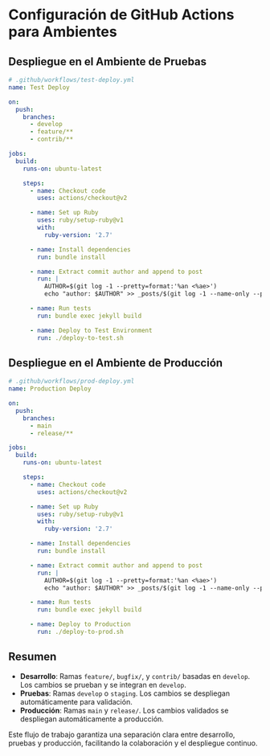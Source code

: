 # Configuración de GitHub Actions para Ambientes

## Despliegue en el Ambiente de Pruebas

```yaml
# .github/workflows/test-deploy.yml
name: Test Deploy

on:
  push:
    branches:
      - develop
      - feature/**
      - contrib/**

jobs:
  build:
    runs-on: ubuntu-latest

    steps:
      - name: Checkout code
        uses: actions/checkout@v2

      - name: Set up Ruby
        uses: ruby/setup-ruby@v1
        with:
          ruby-version: '2.7'

      - name: Install dependencies
        run: bundle install

      - name: Extract commit author and append to post
        run: |
          AUTHOR=$(git log -1 --pretty=format:'%an <%ae>')
          echo "author: $AUTHOR" >> _posts/$(git log -1 --name-only --pretty=format:'')

      - name: Run tests
        run: bundle exec jekyll build

      - name: Deploy to Test Environment
        run: ./deploy-to-test.sh
```

## Despliegue en el Ambiente de Producción

```yaml
# .github/workflows/prod-deploy.yml
name: Production Deploy

on:
  push:
    branches:
      - main
      - release/**

jobs:
  build:
    runs-on: ubuntu-latest

    steps:
      - name: Checkout code
        uses: actions/checkout@v2

      - name: Set up Ruby
        uses: ruby/setup-ruby@v1
        with:
          ruby-version: '2.7'

      - name: Install dependencies
        run: bundle install

      - name: Extract commit author and append to post
        run: |
          AUTHOR=$(git log -1 --pretty=format:'%an <%ae>')
          echo "author: $AUTHOR" >> _posts/$(git log -1 --name-only --pretty=format:'')

      - name: Run tests
        run: bundle exec jekyll build

      - name: Deploy to Production
        run: ./deploy-to-prod.sh
```

## Resumen

- **Desarrollo**: Ramas `feature/`, `bugfix/`, y `contrib/` basadas en `develop`. Los cambios se prueban y se integran en `develop`.
- **Pruebas**: Ramas `develop` o `staging`. Los cambios se despliegan automáticamente para validación.
- **Producción**: Ramas `main` y `release/`. Los cambios validados se despliegan automáticamente a producción.

Este flujo de trabajo garantiza una separación clara entre desarrollo, pruebas y producción, facilitando la colaboración y el despliegue continuo.